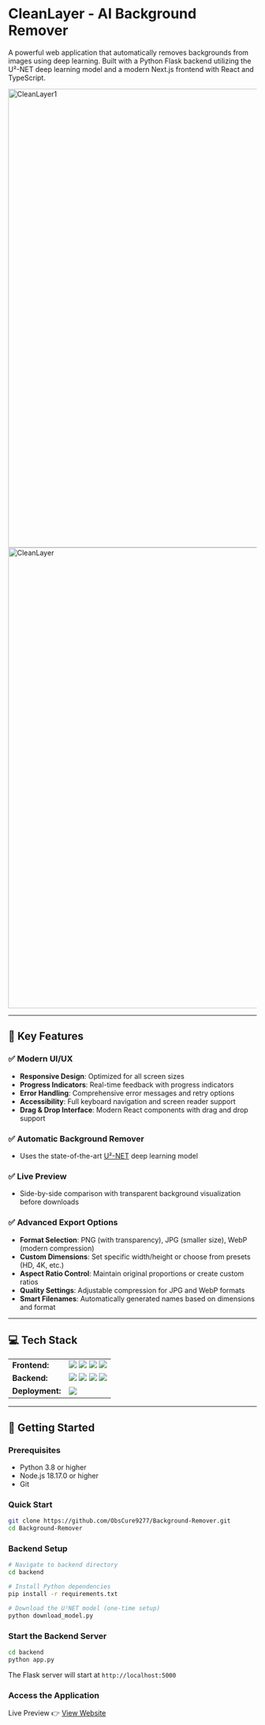 # CleanLayer - AI Background Remover

A powerful web application that automatically removes backgrounds from images using deep learning. Built with a Python Flask backend utilizing the U²-NET deep learning model and a modern Next.js frontend with React and TypeScript.

<img width="1876" height="928" alt="CleanLayer1" src="https://github.com/user-attachments/assets/56e1a717-26a2-42f7-8c25-ea93bcb8ff0d" />
<img width="1876" height="932" alt="CleanLayer" src="https://github.com/user-attachments/assets/0a24ca55-5aa8-404c-bc7d-f3641d59c0c1" />

---

## 🔑 Key Features

### ✅ Modern UI/UX
- **Responsive Design**: Optimized for all screen sizes
- **Progress Indicators**: Real-time feedback with progress indicators
- **Error Handling**: Comprehensive error messages and retry options
- **Accessibility**: Full keyboard navigation and screen reader support
- **Drag & Drop Interface**: Modern React components with drag and drop support
  
### ✅ Automatic Background Remover
- Uses the state-of-the-art [U²-NET](https://github.com/xuebinqin/U-2-Net) deep learning model

### ✅ Live Preview
- Side-by-side comparison with transparent background visualization before downloads

### ✅ Advanced Export Options
- **Format Selection**: PNG (with transparency), JPG (smaller size), WebP (modern compression)
- **Custom Dimensions**: Set specific width/height or choose from presets (HD, 4K, etc.)
- **Aspect Ratio Control**: Maintain original proportions or create custom ratios
- **Quality Settings**: Adjustable compression for JPG and WebP formats
- **Smart Filenames**: Automatically generated names based on dimensions and format

---

## 💻 Tech Stack
<table>
  <tr>
    <td>
      <b>Frontend:</b>
    </td>
    <td>
      <img src="https://img.shields.io/badge/React-20232A?style=for-the-badge&logo=react&logoColor=61DAFB" />
      <img src="https://img.shields.io/badge/next%20js-000000?style=for-the-badge&logo=nextdotjs&logoColor=white" />
      <img src="https://img.shields.io/badge/TypeScript-007ACC?style=for-the-badge&logo=typescript&logoColor=white" />
      <img src="https://img.shields.io/badge/Tailwind_CSS-38B2AC?style=for-the-badge&logo=tailwind-css&logoColor=white" />
    </td>
  </tr>
  <tr>
    <td>
      <b>Backend:</b>
    </td>
    <td>
      <img src="https://img.shields.io/badge/Python-FFD43B?style=for-the-badge&logo=python&logoColor=blue" />
      <img src="https://img.shields.io/badge/OpenCV-27338e?style=for-the-badge&logo=OpenCV&logoColor=white" />
      <img src="https://img.shields.io/badge/PyTorch-EE4C2C?style=for-the-badge&logo=pytorch&logoColor=white" />
      <img src="https://img.shields.io/badge/Flask-000000?style=for-the-badge&logo=flask&logoColor=white" />
    </td>
  </tr>
  <tr>
    <td>
      <b>Deployment:</b>
    </td>
    <td>
      <img src="https://img.shields.io/badge/Vercel-000000?style=for-the-badge&logo=vercel&logoColor=white" />
    </td>
  </tr>
</table>

---

## 🚀 Getting Started

### Prerequisites
- Python 3.8 or higher
- Node.js 18.17.0 or higher
- Git

### Quick Start
```bash
git clone https://github.com/ObsCure9277/Background-Remover.git
cd Background-Remover
```

### Backend Setup
```bash
# Navigate to backend directory
cd backend

# Install Python dependencies
pip install -r requirements.txt

# Download the U²NET model (one-time setup)
python download_model.py
```

### Start the Backend Server
```bash
cd backend
python app.py
```
The Flask server will start at `http://localhost:5000`

### Access the Application
Live Preview 👉 <a href="https://cleanlayer.vercel.app">View Website</a>

